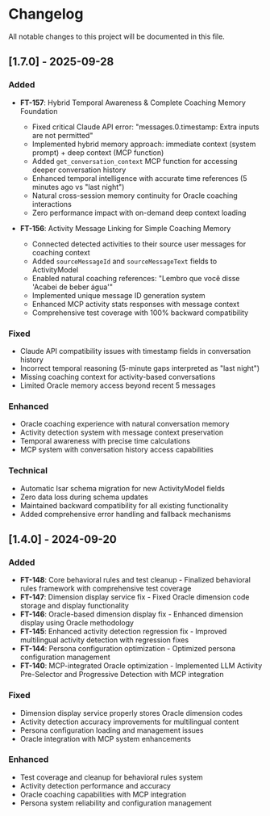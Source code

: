 # Changelog

All notable changes to this project will be documented in this file.

## [1.7.0] - 2025-09-28

### Added
- **FT-157**: Hybrid Temporal Awareness & Complete Coaching Memory Foundation
  - Fixed critical Claude API error: "messages.0.timestamp: Extra inputs are not permitted"
  - Implemented hybrid memory approach: immediate context (system prompt) + deep context (MCP function)
  - Added `get_conversation_context` MCP function for accessing deeper conversation history
  - Enhanced temporal intelligence with accurate time references (5 minutes ago vs "last night")
  - Natural cross-session memory continuity for Oracle coaching interactions
  - Zero performance impact with on-demand deep context loading

- **FT-156**: Activity Message Linking for Simple Coaching Memory
  - Connected detected activities to their source user messages for coaching context
  - Added `sourceMessageId` and `sourceMessageText` fields to ActivityModel
  - Enabled natural coaching references: "Lembro que você disse 'Acabei de beber água'"
  - Implemented unique message ID generation system
  - Enhanced MCP activity stats responses with message context
  - Comprehensive test coverage with 100% backward compatibility

### Fixed
- Claude API compatibility issues with timestamp fields in conversation history
- Incorrect temporal reasoning (5-minute gaps interpreted as "last night")
- Missing coaching context for activity-based conversations
- Limited Oracle memory access beyond recent 5 messages

### Enhanced
- Oracle coaching experience with natural conversation memory
- Activity detection system with message context preservation
- Temporal awareness with precise time calculations
- MCP system with conversation history access capabilities

### Technical
- Automatic Isar schema migration for new ActivityModel fields
- Zero data loss during schema updates
- Maintained backward compatibility for all existing functionality
- Added comprehensive error handling and fallback mechanisms

## [1.4.0] - 2024-09-20

### Added
- **FT-148**: Core behavioral rules and test cleanup - Finalized behavioral rules framework with comprehensive test coverage
- **FT-147**: Dimension display service fix - Fixed Oracle dimension code storage and display functionality  
- **FT-146**: Oracle-based dimension display fix - Enhanced dimension display using Oracle methodology
- **FT-145**: Enhanced activity detection regression fix - Improved multilingual activity detection with regression fixes
- **FT-144**: Persona configuration optimization - Optimized persona configuration management
- **FT-140**: MCP-integrated Oracle optimization - Implemented LLM Activity Pre-Selector and Progressive Detection with MCP integration

### Fixed
- Dimension display service properly stores Oracle dimension codes
- Activity detection accuracy improvements for multilingual content
- Persona configuration loading and management issues
- Oracle integration with MCP system enhancements

### Enhanced
- Test coverage and cleanup for behavioral rules system
- Activity detection performance and accuracy
- Oracle coaching capabilities with MCP integration
- Persona system reliability and configuration management

